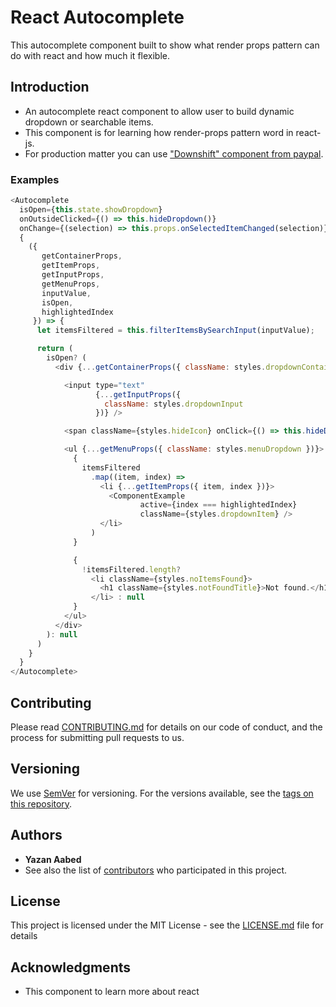 # React Autocomplete
This autocomplete component built to show what render props pattern can do with react and how much it flexible.

## Introduction
- An autocomplete react component to allow user to build dynamic dropdown or searchable items.
- This component is for learning how render-props pattern word in react-js.
- For production matter you can use ["Downshift" component from paypal](https://github.com/paypal/downshift).

### Examples
```javascript
<Autocomplete
  isOpen={this.state.showDropdown}
  onOutsideClicked={() => this.hideDropdown()}
  onChange={(selection) => this.props.onSelectedItemChanged(selection)}>
  {
    ({
       getContainerProps,
       getItemProps,
       getInputProps,
       getMenuProps,
       inputValue,
       isOpen,
       highlightedIndex
     }) => {
      let itemsFiltered = this.filterItemsBySearchInput(inputValue);

      return (
        isOpen? (
          <div {...getContainerProps({ className: styles.dropdownContainer })}>

            <input type="text"
                   {...getInputProps({
                     className: styles.dropdownInput
                   })} />

            <span className={styles.hideIcon} onClick={() => this.hideDropdown()}>x</span>

            <ul {...getMenuProps({ className: styles.menuDropdown })}>
              {
                itemsFiltered
                  .map((item, index) =>
                    <li {...getItemProps({ item, index })}>
                      <ComponentExample
                             active={index === highlightedIndex}
                             className={styles.dropdownItem} />
                    </li>
                  )
              }

              {
                !itemsFiltered.length?
                  <li className={styles.noItemsFound}>
                    <h1 className={styles.notFoundTitle}>Not found.</h1>
                  </li> : null
              }
            </ul>
          </div>
        ): null
      )
    }
  }
</Autocomplete>
```

## Contributing

Please read [CONTRIBUTING.md](https://gist.github.com/PurpleBooth/b24679402957c63ec426) for details on our code of conduct, and the process for submitting pull requests to us.

## Versioning

We use [SemVer](http://semver.org/) for versioning. For the versions available, see the [tags on this repository](https://github.com/your/project/tags).

## Authors

* **Yazan Aabed**
* See also the list of [contributors](https://github.com/YazanAabeed/react-autocomplete/graphs/contributors) who participated in this project.

## License

This project is licensed under the MIT License - see the [LICENSE.md](LICENSE.md) file for details

## Acknowledgments

* This component to learn more about react
